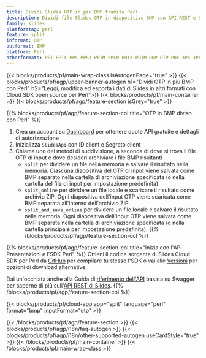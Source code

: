 ```yaml
---
title: Dividi Slides OTP in più BMP tramite Perl
description: Dividi file Slides OTP in diapositive BMP con API REST e SDK Perl open source
family: slides
platformtag: perl
feature: split
informat: OTP
outformat: BMP
platform: Perl
otherformats: PPT PPTX PPS PPSX PPTM PPSM POTX POTM ODP OTP PDF XPS JPEG PNG TIFF SVG HTML5 GIF XAML
---
```


{{< blocks/products/pf/main-wrap-class isAutogenPage="true" >}}
{{< blocks/products/pf/agp/upper-banner-autogen h1="Dividi OTP in più BMP con Perl" h2="Leggi, modifica ed esporta i dati di Slides in altri formati con Cloud SDK open source per Perl">}}
{{< blocks/products/pf/main-container >}}
{{< blocks/products/pf/agp/feature-section isGrey="true" >}}

{{% blocks/products/pf/agp/feature-section-col title="OTP in BMP diviso con Perl" %}}
1. Crea un account su <a href="https://dashboard.aspose.cloud/">Dashboard</a> per ottenere quote API gratuite e dettagli di autorizzazione
1. Inizializza ```SlidesApi``` con ID client e Segreto client
1. Chiama uno dei metodi di suddivisione, a seconda di dove si trova il file OTP di input e dove desideri archiviare i file BMP risultanti
    - ```split``` per dividere un file nella memoria e salvare il risultato nella memoria. Ciascuna diapositiva del OTP di input viene salvata come BMP separato nella cartella di archiviazione specificata (o nella cartella del file di input per impostazione predefinita).
    - ```split_online``` per dividere un file locale e scaricare il risultato come archivio ZIP. Ogni diapositiva dell'input OTP viene scaricata come BMP separata all'interno dell'archivio ZIP.
    - ```split_and_save_online``` per dividere un file locale e salvare il risultato nella memoria. Ogni diapositiva dell'input OTP viene salvata come BMP separata nella cartella di archiviazione specificata (o nella cartella principale per impostazione predefinita).
{{% /blocks/products/pf/agp/feature-section-col %}}

{{% blocks/products/pf/agp/feature-section-col title="Inizia con l'API Presentazioni e l'SDK Perl" %}}
Ottieni il codice sorgente di Slides Cloud SDK per Perl da [GitHub](https://github.com/aspose-slides-cloud/aspose-slides-cloud-perl) per compilare tu stesso l'SDK o vai alle [Versioni](https://releases.aspose.cloud/) per opzioni di download alternative.

Dai un'occhiata anche alla Guida di [riferimento dell'API](https://apireference.aspose.cloud/slides/) basata su Swagger per saperne di più sull'[API REST di Slides](https://products.aspose.cloud/slides/curl/).
{{% /blocks/products/pf/agp/feature-section-col %}}

{{< blocks/products/pf/cloud-app app="split" language="perl" format="bmp" inputFormat="otp" >}}

{{< /blocks/products/pf/agp/feature-section >}}
{{< blocks/products/pf/agp/i18n/faq-autogen >}}
{{< blocks/products/pf/agp/i18n/other-supported-autogen useCardStyle="true" >}}
{{< /blocks/products/pf/main-container >}}
{{< /blocks/products/pf/main-wrap-class >}}